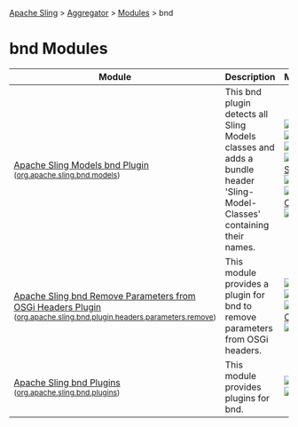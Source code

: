 [Apache Sling](https://sling.apache.org) > [Aggregator](https://github.com/apache/sling-aggregator/) > [Modules](https://github.com/apache/sling-aggregator/blob/master/docs/modules.md) > bnd
# bnd Modules

| Module | Description | Module&nbsp;Status | Pull&nbsp;Requests |
|---    |---    |---    |---    |
| [Apache Sling Models bnd Plugin](https://github.com/apache/sling-org-apache-sling-bnd-models) <br/> <small>([org.apache.sling.bnd.models](https://search.maven.org/#search%7Cga%7C1%7Cg%3A%22org.apache.sling%22%20a%3A%22org.apache.sling.bnd.modelsD%22))</small> | This bnd plugin detects all Sling Models classes and adds a bundle header 'Sling-Model-Classes' containing their names. | &#32;[![Build Status](https://ci-builds.apache.org/job/Sling/job/modules/job/sling-org-apache-sling-bnd-models/job/master/badge/icon)](https://ci-builds.apache.org/job/Sling/job/modules/job/sling-org-apache-sling-bnd-models/job/master/)&#32;[![Test Status](https://img.shields.io/jenkins/tests.svg?jobUrl=https://ci-builds.apache.org/job/Sling/job/modules/job/sling-org-apache-sling-bnd-models/job/master/)](https://ci-builds.apache.org/job/Sling/job/modules/job/sling-org-apache-sling-bnd-models/job/master/test/?width=800&height=600)&#32;[![Coverage](https://sonarcloud.io/api/project_badges/measure?project=apache_sling-org-apache-sling-bnd-models&metric=coverage)](https://sonarcloud.io/dashboard?id=apache_sling-org-apache-sling-bnd-models)&#32;[![Sonarcloud Status](https://sonarcloud.io/api/project_badges/measure?project=apache_sling-org-apache-sling-bnd-models&metric=alert_status)](https://sonarcloud.io/dashboard?id=apache_sling-org-apache-sling-bnd-models)&#32;[![JavaDoc](https://www.javadoc.io/badge/org.apache.sling/org.apache.sling.bnd.models.svg)](https://www.javadoc.io/doc/org.apache.sling/org.apache.sling.bnd.models)&#32;[![Maven Central](https://maven-badges.herokuapp.com/maven-central/org.apache.sling/org.apache.sling.bnd.models/badge.svg)](https://search.maven.org/#search%7Cga%7C1%7Cg%3A%22org.apache.sling%22%20a%3A%22org.apache.sling.bnd.models%22)&#32;[![bnd](https://sling.apache.org/badges/group-bnd.svg)](https://github.com/apache/sling-aggregator/blob/master/docs/groups/bnd.md) | &#32;[![Pull Requests](https://img.shields.io/github/issues-pr/apache/sling-org-apache-sling-bnd-models.svg)](https://github.com/apache/sling-org-apache-sling-bnd-models/pulls) |
| [Apache Sling bnd Remove Parameters from OSGi Headers Plugin](https://github.com/apache/sling-org-apache-sling-bnd-plugin-headers-parameters-remove) <br/> <small>([org.apache.sling.bnd.plugin.headers.parameters.remove](https://search.maven.org/#search%7Cga%7C1%7Cg%3A%22org.apache.sling%22%20a%3A%22org.apache.sling.bnd.plugin.headers.parameters.removeD%22))</small> | This module provides a plugin for bnd to remove parameters from OSGi headers. | &#32;[![Build Status](https://ci-builds.apache.org/job/Sling/job/modules/job/sling-org-apache-sling-bnd-plugin-headers-parameters-remove/job/master/badge/icon)](https://ci-builds.apache.org/job/Sling/job/modules/job/sling-org-apache-sling-bnd-plugin-headers-parameters-remove/job/master/)&#32;[![JavaDoc](https://www.javadoc.io/badge/org.apache.sling/org.apache.sling.bnd.plugin.headers.parameters.remove.svg)](https://www.javadoc.io/doc/org.apache.sling/org.apache.sling.bnd.plugin.headers.parameters.remove)&#32;[![Maven Central](https://maven-badges.herokuapp.com/maven-central/org.apache.sling/org.apache.sling.bnd.plugin.headers.parameters.remove/badge.svg)](https://search.maven.org/#search%7Cga%7C1%7Cg%3A%22org.apache.sling%22%20a%3A%22org.apache.sling.bnd.plugin.headers.parameters.remove%22)&#32;[![bnd](https://sling.apache.org/badges/group-bnd.svg)](https://github.com/apache/sling-aggregator/blob/master/docs/groups/bnd.md) | &#32;[![Pull Requests](https://img.shields.io/github/issues-pr/apache/sling-org-apache-sling-bnd-plugin-headers-parameters-remove.svg)](https://github.com/apache/sling-org-apache-sling-bnd-plugin-headers-parameters-remove/pulls) |
| [Apache Sling bnd Plugins](https://github.com/apache/sling-org-apache-sling-bnd-plugins) <br/> <small>([org.apache.sling.bnd.plugins](https://search.maven.org/#search%7Cga%7C1%7Cg%3A%22org.apache.sling%22%20a%3A%22org.apache.sling.bnd.pluginsD%22))</small> | This module provides plugins for bnd. | &#32;[![Build Status](https://ci-builds.apache.org/job/Sling/job/modules/job/sling-org-apache-sling-bnd-plugins/job/master/badge/icon)](https://ci-builds.apache.org/job/Sling/job/modules/job/sling-org-apache-sling-bnd-plugins/job/master/)&#32;[![bnd](https://sling.apache.org/badges/group-bnd.svg)](https://github.com/apache/sling-aggregator/blob/master/docs/groups/bnd.md) | &#32;[![Pull Requests](https://img.shields.io/github/issues-pr/apache/sling-org-apache-sling-bnd-plugins.svg)](https://github.com/apache/sling-org-apache-sling-bnd-plugins/pulls) |